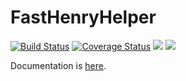 # FastHenryHelper

[![Build Status](https://travis-ci.org/cstook/FastHenryHelper.jl.svg?branch=master)](https://travis-ci.org/cstook/FastHenryHelper.jl)
[![Coverage Status](https://coveralls.io/repos/github/cstook/FastHenryHelper.jl/badge.svg?branch=master)](https://coveralls.io/github/cstook/FastHenryHelper.jl?branch=master)
[![](https://img.shields.io/badge/docs-stable-blue.svg)](https://cstook.github.io/FastHenryHelper.jl/stable)
[![](https://img.shields.io/badge/docs-latest-blue.svg)](https://cstook.github.io/FastHenryHelper.jl/latest)

Documentation is [here](https://cstook.github.io/FastHenryHelper.jl/stable).
